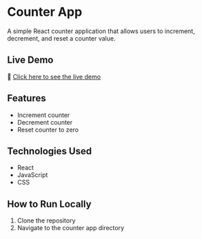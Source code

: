 # Counter App

A simple React counter application that allows users to increment, decrement, and reset a counter value.

## Live Demo
🚀 [Click here to see the live demo](https://counterapp-umber.vercel.app/)

## Features
- Increment counter
- Decrement counter
- Reset counter to zero

## Technologies Used
- React
- JavaScript
- CSS

## How to Run Locally
1. Clone the repository
2. Navigate to the counter app directory